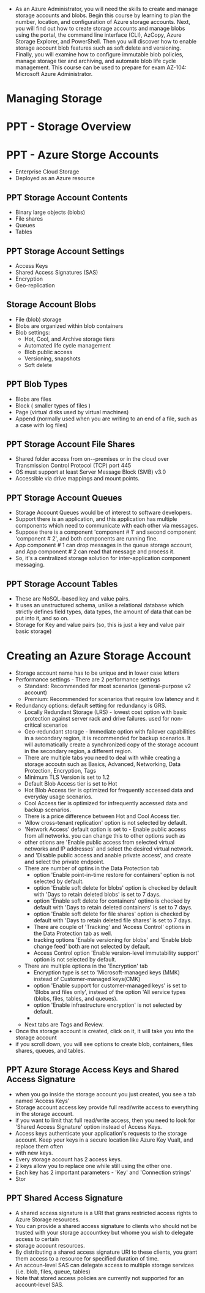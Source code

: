- As an Azure Administrator, you will need the skills to create and manage storage accounts and blobs.
Begin this course by learning to plan the number, location, and configuration of Azure storage accounts.
Next, you will find out how to create storage accounts and manage blobs using the portal, the command line interface (CLI), AzCopy, Azure Storage Explorer, and PowerShell. Then you will discover how to enable storage account blob features such as soft delete and versioning. Finally, you will examine how to configure immutable blob policies, manage storage tier and archiving, and automate blob life cycle management. This course can be used to prepare for exam AZ-104: Microsoft Azure Administrator.
# Managing Storage


# PPT - Storage Overview

# PPT - Azure Storge Accounts
- Enterprise Cloud Storage
- Deployed as an Azure resource

## PPT Storage Account Contents
- Binary large objects (blobs)
- File shares
- Queues
- Tables

## PPT Storage Account Settings
- Access Keys
- Shared Access Signatures (SAS)
- Encryption
- Geo-replication

## Storage Account Blobs
- File (blob) storage
- Blobs are organized within blob containers
- Blob settings:
  - Hot, Cool, and Archive storage tiers
  - Automated life cycle management
  - Blob public access
  - Versioning, snapshots
  - Soft delete

## PPT Blob Types
- Blobs are files
- Block ( smaller types of files )
- Page (virtual disks used by virtual machines)
- Append (normally used when you are writing to an end of a file, such as a case with log files)

## PPT Storage Account File Shares
- Shared folder access from on--premises or in the cloud over Transmission Control Protocol (TCP) port 445
- OS must support at least Server Message Block (SMB) v3.0
- Accessible via drive mappings and mount points.

## PPT Storage Account Queues
- Storage Account Queues would be of interest to software developers.
- Support there is an application, and this application has multiple components which need to communicate with each other via messages.
- Suppose there is a component 'component # 1' and second component 'component # 2', and both components are running fine.
- App component # 1 can drop messages in the queue storage account, and App component # 2 can read that message and process it.
- So, it's a centralized storage solution for inter-application component messaging.

## PPT Storage Account Tables
- These are NoSQL-based key and value pairs.
- It uses an unstructured schema, unlike a relational database which strictly defines field types, data types, the amount of data that can be put into it, and so on.
- Storage for Key and value pairs (so, this is just a key and value pair basic storage)

# Creating an Azure Storage Account
- Storage account name has to be unique and in lower case letters
- Performance settings - There are 2 performance settings
  - Standard: Recommended for most scenarios (general-purpose v2 account)
  - Premium: Recommended for scenarios that require low latency and it 
- Redundancy options: default setting for redundancy is GRS. 
  - Locally Redundant Storage (LRS) - lowest cost option with basic protection against server rack and drive failures. used for non-critical scenarios
  - Geo-redundant storage - Immediate option with failover capabilities in a secondary region, it is recommended for backup scenarios. It will automatically create a synchronized copy of the storage account in the secondary region, a different region.
  - There are multiple tabs you need to deal with while creating a storage accoutn such as Basics, Advanced, Networking, Data Protection, Encryption, Tags
  - Minimum TLS Version is set to 1.2
  - Default Blob Access tier is set to Hot
  - Hot Blob Access tier is optimized for frequently accessed data and everyday usage scenarios.
  - Cool Access tier is optimized for infrequently accessed data and backup scenarios.
  - There is a price difference between Hot and Cool Access tier.
  - 'Allow cross-tenant replication' option is not selected by default.
  - 'Network Access' default option is set to - Enable public access from all networks. you can change this to other options such as
  - other otions are 'Enable public access from selected virtual networks and IP addresses' and select the desired virtual network.
  - and 'Disable public access and anable private access', and create and select the private endpoint.
  - There are number of optins in the Data Protection tab
    - option 'Enable point-in-time restore for containers' option is not selected by default.
    - option 'Enable soft delete for blobs' option is checked by default with 'Days to retain deleted blobs' is set to 7 days.
    - option 'Enable soft delete for containers' optino is checked by default with 'Days to retain deleted containers' is set to 7 days.
    - option 'Enable soft delete for file shares' option is checked by default with 'Days to retain deleted file shares' is set to 7 days.
    - There are couple of 'Tracking' and 'Access Control' options in the Data Protection tab as well.
    - tracking options 'Enable versioning for blobs' and 'Enable blob change feed' both are not selected by default.
    - Access Control option 'Enable version-level immutability support' option is not selected by default.
  - There are multiple options in the 'Encryption' tab
    - Encryption type is set to 'Microsoft-managed keys (MMK) instead of Customer-managed keys(CMK)
    - option 'Enable support for customer-managed keys' is set to 'Blobs and files only', instead of the option 'All service types (blobs, files, tables, and queues).
    -  option 'Enable infrastructure encryption' is not selected by default.
    -  
  - Next tabs are Tags and Review.
- Once ths storage account is created, click on it, it will take you into the storage account
- if you scroll down, you will see options to create blob, containers, files shares, queues, and tables.

## PPT Azure Storage Access Keys and Shared Access Signature
- when you go inside the storage account you just created, you see a tab named 'Access Keys'
- Storage account access key provide full read/write access to everything in the storage account.
- if you want to limit that full read/write access, then you need to look for 'Shared Access Signature' option instead of Access Keys.
- Access keys authenticate your application's requests to the storage account. Keep your keys in a secure location like Azure Key Vualt, and replace them often
- with new keys. 
- Every storage account has 2 access keys.
- 2 keys allow you to replace one while still using the other one.
- Each key has 2 important parameters - 'Key' and 'Connection strings'
- Stor 

## PPT Shared Access Signature
- A shared access signature is a URI that grans restricted access rights to Azure Storage resources.
- You can provide a shared access signature to clients who should not be trusted with your storage accountkey but whome you wish to delegate access to certain
- storage account resources.
- By distributing a shared access signature URI to these clients, you grant them access to a resource for specified duration of time.
- An accoun-level SAS can delegate access to multiple storage services (i.e. blob, files, queue, tables)
- Note that stored access policies are currently not supported for an account-level SAS. 
